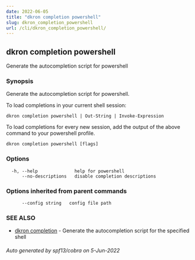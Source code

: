 ```yaml
---
date: 2022-06-05
title: "dkron completion powershell"
slug: dkron_completion_powershell
url: /cli/dkron_completion_powershell/
---
```

## dkron completion powershell

Generate the autocompletion script for powershell

### Synopsis

Generate the autocompletion script for powershell.

To load completions in your current shell session:

	dkron completion powershell | Out-String | Invoke-Expression

To load completions for every new session, add the output of the above command
to your powershell profile.


```
dkron completion powershell [flags]
```

### Options

```
  -h, --help              help for powershell
      --no-descriptions   disable completion descriptions
```

### Options inherited from parent commands

```
      --config string   config file path
```

### SEE ALSO

* [dkron completion](/docs/cli/dkron_completion/)	 - Generate the autocompletion script for the specified shell

###### Auto generated by spf13/cobra on 5-Jun-2022
